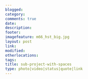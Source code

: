```yaml
---
blogged: 
category: 
comments: true
date: 
description: 
footer: 
imagefeature: m66_hst_big.jpg
layout: post
link: 
modified: 
otherlocations: 
tags: 
title: sub-project-with-spaces
type: photo|video|status|quote|link
---
```

<!--summary-->